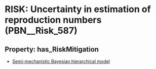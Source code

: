 # RISK: __Uncertainty in estimation of reproduction numbers__ (PBN__Risk_587)

## Property: has_RiskMitigation

* [Semi-mechanistic Bayesian hierarchical model](PBN__RiskMitigation_824)

